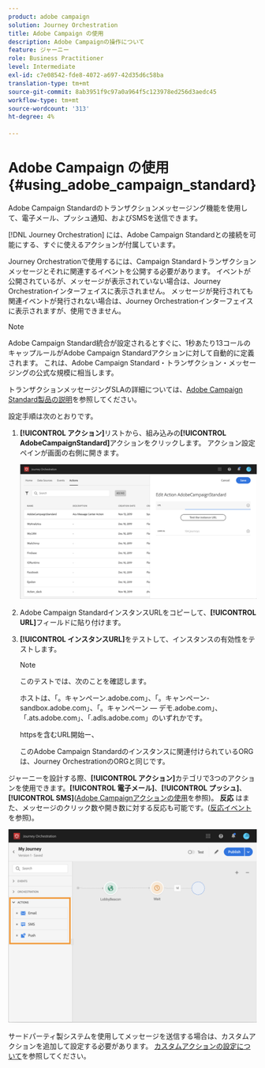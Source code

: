 ```yaml
---
product: adobe campaign
solution: Journey Orchestration
title: Adobe Campaign の使用
description: Adobe Campaignの操作について
feature: ジャーニー
role: Business Practitioner
level: Intermediate
exl-id: c7e08542-fde8-4072-a697-42d35d6c58ba
translation-type: tm+mt
source-git-commit: 8ab3951f9c97a0a964f5c123978ed256d3aedc45
workflow-type: tm+mt
source-wordcount: '313'
ht-degree: 4%

---
```


# Adobe Campaign の使用 {#using_adobe_campaign_standard}

Adobe Campaign Standardのトランザクションメッセージング機能を使用して、電子メール、プッシュ通知、およびSMSを送信できます。

[!DNL Journey Orchestration] には、Adobe Campaign Standardとの接続を可能にする、すぐに使えるアクションが付属しています。

Journey Orchestrationで使用するには、Campaign Standardトランザクションメッセージとそれに関連するイベントを公開する必要があります。 イベントが公開されているが、メッセージが表示されていない場合は、Journey Orchestrationインターフェイスに表示されません。 メッセージが発行されても関連イベントが発行されない場合は、Journey Orchestrationインターフェイスに表示されますが、使用できません。

>[!NOTE]
>
>Adobe Campaign Standard統合が設定されるとすぐに、1秒あたり13コールのキャップルールがAdobe Campaign Standardアクションに対して自動的に定義されます。 これは、Adobe Campaign Standard・トランザクション・メッセージングの公式な規模に相当します。
>
>トランザクションメッセージングSLAの詳細については、[Adobe Campaign Standard製品の説明](https://helpx.adobe.com/jp/legal/product-descriptions/campaign-standard.html)を参照してください。

設定手順は次のとおりです。

1. **[!UICONTROL アクション]**&#x200B;リストから、組み込みの&#x200B;**[!UICONTROL AdobeCampaignStandard]**&#x200B;アクションをクリックします。 アクション設定ペインが画面の右側に開きます。

   ![](../assets/actioncampaign.png)

1. Adobe Campaign StandardインスタンスURLをコピーして、**[!UICONTROL URL]**&#x200B;フィールドに貼り付けます。

1. **[!UICONTROL インスタンスURL]**&#x200B;をテストして、インスタンスの有効性をテストします。

   >[!NOTE]
   >
   >このテストでは、次のことを確認します。
   >
   >ホストは、「。キャンペーン.adobe.com」、「。キャンペーン-sandbox.adobe.com」、「。キャンペーン — デモ.adobe.com」、「.ats.adobe.com」、「.adls.adobe.com」のいずれかです。
   >
   >httpsを含むURL開始ー、
   >
   >このAdobe Campaign Standardのインスタンスに関連付けられているORGは、Journey OrchestrationのORGと同じです。

ジャーニーを設計する際、**[!UICONTROL アクション]**&#x200B;カテゴリで3つのアクションを使用できます。**[!UICONTROL 電子メール]**、**[!UICONTROL プッシュ]**、**[!UICONTROL SMS]**([Adobe Campaignアクションの使用](../building-journeys/using-adobe-campaign-actions.md)を参照)。 **反応** はまた、メッセージのクリック数や開き数に対する反応も可能です。([反応イベント](../building-journeys/reaction-events.md)を参照)。

![](../assets/journey58.png)

サードパーティ製システムを使用してメッセージを送信する場合は、カスタムアクションを追加して設定する必要があります。 [カスタムアクションの設定について](../action/about-custom-action-configuration.md)を参照してください。
